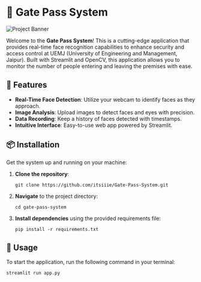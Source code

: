 # 🚪 Gate Pass System

![Project Banner](https://via.placeholder.com/800x200)

Welcome to the **Gate Pass System**! This is a cutting-edge application that provides real-time face recognition capabilities to enhance security and access control at UEMJ (University of Engineering and Management, Jaipur). Built with Streamlit and OpenCV, this application allows you to monitor the number of people entering and leaving the premises with ease.

## 🌟 Features

- **Real-Time Face Detection**: Utilize your webcam to identify faces as they approach.
- **Image Analysis**: Upload images to detect faces and eyes with precision.
- **Data Recording**: Keep a history of faces detected with timestamps.
- **Intuitive Interface**: Easy-to-use web app powered by Streamlit.

## 📦 Installation

Get the system up and running on your machine:

1. **Clone the repository**:

    ```shell
    git clone https://github.com/itsiiie/Gate-Pass-System.git
    ```

2. **Navigate** to the project directory:

    ```shell
    cd gate-pass-system
    ```

3. **Install dependencies** using the provided requirements file:

    ```shell
    pip install -r requirements.txt
    ```

## 🔧 Usage

To start the application, run the following command in your terminal:

```shell
streamlit run app.py
